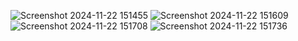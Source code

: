 ![Screenshot 2024-11-22 151455](https://github.com/user-attachments/assets/7fe3ac9f-6200-439c-b5ef-62a661e1231e)
![Screenshot 2024-11-22 151609](https://github.com/user-attachments/assets/40f1ccda-331a-4cd7-9cd2-84884ca58fa5)
![Screenshot 2024-11-22 151708](https://github.com/user-attachments/assets/e5db5a90-6b9d-416b-a048-77de1a1d7431)
![Screenshot 2024-11-22 151736](https://github.com/user-attachments/assets/2d8e79b3-fa0f-450e-9d75-5389ad72f320)
